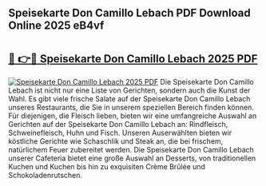 ## Speisekarte Don Camillo Lebach PDF Download Online 2025 eB4vf

# <h2><a href="http://gcdyew1.nevu.top/?p=Speisekarte+Don+Camillo+Lebach">🔗 👉🔴 Speisekarte Don Camillo Lebach 2025 PDF</a></h2>

[![Speisekarte Don Camillo Lebach 2025 PDF](https://i.imgur.com/dBaPXMq.png)](http://gcdyew1.nevu.top/?p=Speisekarte+Don+Camillo+Lebach)
Die Speisekarte Don Camillo Lebach ist nicht nur eine Liste von Gerichten, sondern auch die Kunst der Wahl. Es gibt viele frische Salate auf der Speisekarte Don Camillo Lebach unseres Restaurants, die Sie in unserem speziellen Bereich finden können. Für diejenigen, die Fleisch lieben, bieten wir eine umfangreiche Auswahl an Gerichten auf der Speisekarte Don Camillo Lebach an: Rindfleisch, Schweinefleisch, Huhn und Fisch. Unseren Auserwählten bieten wir köstliche Gerichte wie Schaschlik und Steak an, die bei frischem, natürlichem Feuer zubereitet werden. Die Speisekarte Don Camillo Lebach unserer Cafeteria bietet eine große Auswahl an Desserts, von traditionellen Kuchen und Kuchen bis hin zu exquisiten Crème Brûlée und Schokoladenrutschen.
